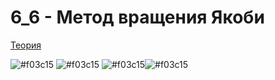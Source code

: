 # 6_6 - Метод вращения Якоби
[Теория](https://mathhelpplanet.com/static.php?p=chislennyye-metody-resheniya-slau)

![#f03c15](https://placehold.co/15x15/f03c15/f03c15.png) ![#f03c15](https://placehold.co/15x15/f03c15/f03c15.png) ![#f03c15](https://placehold.co/15x15/f03c15/f03c15.png)![#f03c15](https://placehold.co/15x15/f03c15/f03c15.png)
